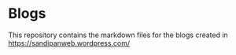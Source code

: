 # Blogs

This repository contains the markdown files for the blogs created in https://sandipanweb.wordpress.com/
